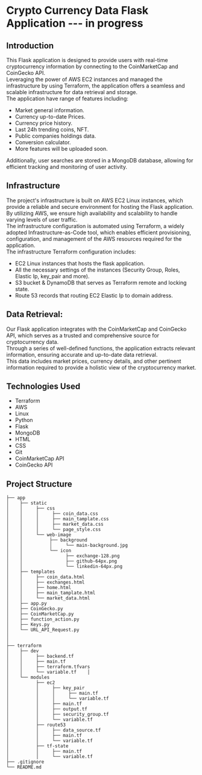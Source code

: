 # Crypto Currency Data Flask Application --- in progress

## Introduction
This Flask application is designed to provide users with real-time cryptocurrency information by connecting to the CoinMarketCap and CoinGecko API. \
Leveraging the power of AWS EC2 instances and managed the infrastructure by using Terraform, the application offers a seamless and scalable infrastructure for data retrieval and storage. \
The application have range of features including:
- Market general information.
- Currency up-to-date Prices.
- Currency price history.
- Last 24h trending coins, NFT.
- Public companies holdings data.
- Conversion calculator.
- More features will be uploaded soon.

Additionally, user searches are stored in a MongoDB database, allowing for efficient tracking and monitoring of user activity.

## Infrastructure
The project's infrastructure is built on AWS EC2 Linux instances, which provide a reliable and secure environment for hosting the Flask application. \
By utilizing AWS, we ensure high availability and scalability to handle varying levels of user traffic. \
The infrastructure configuration is automated using Terraform, a widely adopted Infrastructure-as-Code tool, which enables efficient provisioning, configuration, and management of the AWS resources required for the application.\
The infrastructure Terraform configuration includes:
- EC2 Linux instances that hosts the flask application.
- All the necessary settings of the instances (Security Group, Roles, Elastic Ip, key_pair and more).
- S3 bucket & DynamoDB that serves as Terraform remote and locking state.
- Route 53 records that routing EC2 Elastic Ip to domain address.

## Data Retrieval:
Our Flask application integrates with the CoinMarketCap and CoinGecko API, which serves as a trusted and comprehensive source for cryptocurrency data. \
Through a series of well-defined functions, the application extracts relevant information, ensuring accurate and up-to-date data retrieval.\
This data includes market prices, currency details, and other pertinent information required to provide a holistic view of the cryptocurrency market.

## Technologies Used
- Terraform
- AWS
- Linux 
- Python
- Flask
- MongoDB
- HTML
- CSS
- Git
- CoinMarketCap API
- CoinGecko API

## Project Structure
~~~
├── app
│    ├── static
│    │     ├── css
│    │     │     ├── coin_data.css
│    │     │     ├── main_tamplate.css
│    │     │     ├── market_data.css
│    │     │     └── page_style.css
│    │     └── web-image
│    │          ├── background
│    │          │     └── main-background.jpg
│    │          └── icon
│    │                ├── exchange-128.png
│    │                ├── github-64px.png
│    │                └── linkedin-64px.png
│    ├── templates
│    │     ├── coin_data.html
│    │     ├── exchanges.html
│    │     ├── home.html
│    │     ├── main_tamplate.html
│    │     └── market_data.html
│    ├── app.py 
│    ├── CoinGecko.py 
│    ├── CoinMarketCap.py
│    ├── function_action.py
│    ├── Keys.py
│    └── URL_API_Request.py
│    
│    
├── terraform
│    ├── dev
│    │     ├── backend.tf
│    │     ├── main.tf
│    │     ├── terraform.tfvars
│    │     └── variable.tf    │
│    └── modules
│          ├── ec2
│          │     ├── key_pair
│          │     │     ├── main.tf
│          │     │     └── variable.tf
│          │     ├── main.tf
│          │     ├── output.tf
│          │     ├── security_group.tf
│          │     └── variable.tf
│          ├── route53
│          │     ├── data_source.tf
│          │     ├── main.tf
│          │     └── variable.tf
│          ├── tf-state
│          │     ├── main.tf
│          │     └── variable.tf
├── .gitignore
└── README.md

~~~